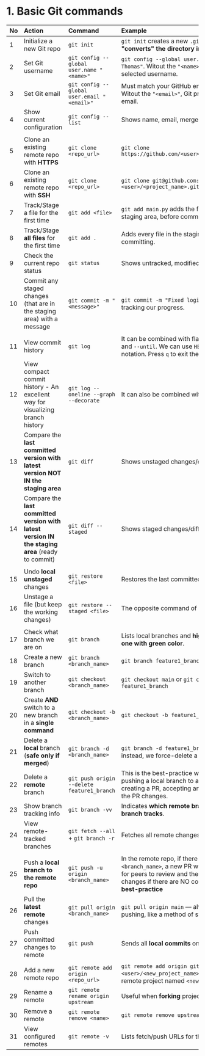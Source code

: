 # 1. Basic Git commands

| No | Action | Command | Example |
| :---- | :---- | :---- | :---- |
| 1  | Initialize a new Git repo | `git init` | `git init` creates a new `.git/` folder and **"converts" the directory into a Git repo**. |
| 2  | Set Git username | `git config --global user.name "<name>"` | `git config --global user.name "Thomas Thomas"`. Witout the `"<name>"`, Git prints the selected username. |
| 3  | Set Git email | `git config --global user.email "<email>"` | Must match your GitHub email for proper linking. Witout the `"<email>"`, Git prints the selected email. |
| 4  | Show current configuration | `git config --list` | Shows name, email, merge editor, etc. |
| | | | |
| 5  | Clone an existing remote repo with **HTTPS** | `git clone <repo_url>` | `git clone https://github.com/<user>/<project_name>.git)` |
| 6  | Clone an existing remote repo with **SSH** | `git clone <repo_url>` | `git clone git@github.com:<user>/<project_name>.git` |
| 7  | Track/Stage a file for the first time | `git add <file>` | `git add main.py` adds the file `main.py` in the staging area, before committing. |
| 8  | Track/Stage **all files** for the first time | `git add .` | Adds every file in the staging area, before committing. |
| 9  | Check the current repo status | `git status` | Shows untracked, modified, and staged files. |
| 10 | Commit any staged changes (that are in the staging area) with a message | `git commit -m "<message>"` | `git commit -m "Fixed login bug"` is useful for tracking our progress. |
| | | | |
| 11 | View commit history | `git log` | It can be combined with flags like `-3`, `--since` and `--until`. We can use `HEAD` and `HEAD~1` notation. Press `q` to exit the history view. |
| 12 | View compact commit history - An excellent way for visualizing branch history | `git log --oneline --graph --decorate` | It can also be combined with flags like `-5`. |
| 13 | Compare the **last committed version with latest version NOT IN the staging area** | `git diff` | Shows unstaged changes/differences. |
| 14 | Compare the **last committed version with latest version IN the staging area** (ready to commit) | `git diff --staged` | Shows staged changes/differences. |
| | | | |
| 15 | Undo **local unstaged** changes | `git restore <file>` | Restores the last committed version of a file. |
| 16 | Unstage a file (but keep the working changes) | `git restore --staged <file>` | The opposite command of `git add`. |
| | | | |
| 17 | Check what branch we are on | `git branch` | Lists local branches and **highlights the current one with green color**. |
| 18 | Create a new branch  | `git branch <branch_name>` | `git branch feature1_branch` |
| 19 | Switch to another branch | `git checkout <branch_name>` | `git checkout main` or `git checkout feature1_branch` |
| 20 | Create **AND** switch to a new branch in a **single command** | `git checkout -b <branch_name>` | `git checkout -b feature1_branch` |
| 21 | Delete a **local** branch (**safe only if merged**) | `git branch -d <branch_name>` | `git branch -d feature1_branch`. If `-D` is used instead, we force-delete a local branch. |
| 22 | Delete a **remote** branch | `git push origin --delete feature1_branch` | This is the best-practice workflow, after: pushing a local branch to a remote repo, creating a PR, accepting and manually merging the PR changes. |
| 23 | Show branch tracking info | `git branch -vv` | Indicates **which remote branch each local branch tracks**. |
| 24 | View remote-tracked branches | `git fetch --all` + `git branch -r` | Fetches all remote changes for viewing. |
| | | | |
| 25 | Push a **local branch to the remote repo**  | `git push -u origin <branch_name>` | In the remote repo, if there is NO branch named `<branch_name>`, a new PR will be created in order for peers to review and then manually merge the changes if there are NO conflicts - This is the **best-practice** |
| 26 | Pull the **latest remote** changes | `git pull origin <branch_name>` | `git pull origin main` — always do before pushing, like a method of syncing |
| 27 | Push committed changes to remote  | `git push`  | Sends all **local commits** on current branch. |
| | | | |
| 28 | Add a new remote repo | `git remote add origin <repo_url>` | `git remote add origin git@github.com:<user>/<new_project_name>.git` creates a remote project named `<new_project_name>`. |
| 29 | Rename a remote | `git remote rename origin upstream` | Useful when **forking** projects. |
| 30 | Remove a remote | `git remote remove <name>` | `git remote remove upstream` |
| 31 | View configured remotes | `git remote -v` | Lists fetch/push URLs for the repo. |
